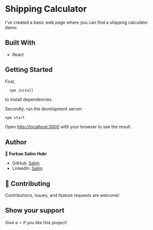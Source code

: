 # Shipping Calculator
 I've created a basic web page where you can find a shipping calculator demo.

## Built With

- React

## Getting Started

First,

```
  npm install
```

to install dependencies.

Secondly, run the development server:

```bash
npm start

```

Open [http://localhost:3000](http://localhost:3000) with your browser to see the result.


## Author

👤 **Furkan Salim Hıdır**

- GitHub: [Salim](https://github.com/Fsher07)
- LinkedIn: [Salim](https://www.linkedin.com/in/furkan-salim-h%C4%B1d%C4%B1r-3441ab1b2/)

## 🤝 Contributing

Contributions, issues, and feature requests are welcome!

## Show your support

Give a ⭐️ if you like this project!
